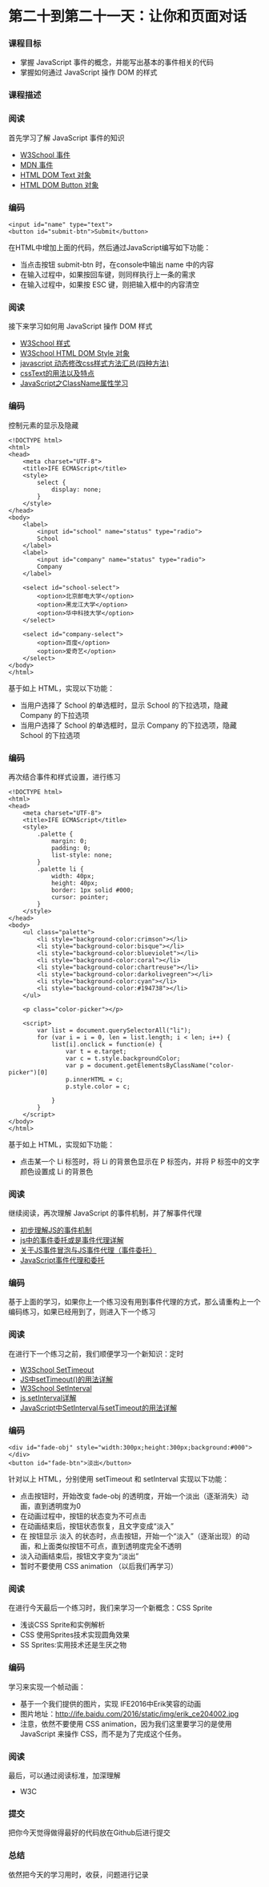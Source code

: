 # 第二十到第二十一天：让你和页面对话
### 课程目标
- 掌握 JavaScript 事件的概念，并能写出基本的事件相关的代码
- 掌握如何通过 JavaScript 操作 DOM 的样式

### 课程描述
### 阅读
首先学习了解 JavaScript 事件的知识

- [W3School 事件](http://www.w3school.com.cn/js/js_htmldom_events.asp)
- [MDN 事件](https://developer.mozilla.org/zh-CN/docs/Learn/JavaScript/Building_blocks/Events)
- [HTML DOM Text 对象](http://www.w3school.com.cn/jsref/dom_obj_text.asp)
- [HTML DOM Button 对象](http://www.w3school.com.cn/jsref/dom_obj_pushbutton.asp)

### 编码
```
<input id="name" type="text">    
<button id="submit-btn">Submit</button>
```
在HTML中增加上面的代码，然后通过JavaScript编写如下功能：

- 当点击按钮 submit-btn 时，在console中输出 name 中的内容
- 在输入过程中，如果按回车键，则同样执行上一条的需求
- 在输入过程中，如果按 ESC 键，则把输入框中的内容清空

### 阅读
接下来学习如何用 JavaScript 操作 DOM 样式

- [W3School 样式](http://www.w3school.com.cn/js/js_htmldom_css.asp)
- [W3School HTML DOM Style 对象](http://www.w3school.com.cn/jsref/dom_obj_style.asp)
- [javascript 动态修改css样式方法汇总(四种方法)](https://www.cnblogs.com/aademeng/articles/6279060.html)
- [cssText的用法以及特点](https://www.cnblogs.com/majingyi/p/6840818.html)
- [JavaScript之ClassName属性学习](https://www.cnblogs.com/GreenLeaves/p/5757216.html)

### 编码
控制元素的显示及隐藏

```
<!DOCTYPE html>
<html>
<head>
    <meta charset="UTF-8">    
    <title>IFE ECMAScript</title>
    <style>
        select {
            display: none;
        }
    </style>
</head>
<body>            
    <label>
        <input id="school" name="status" type="radio">
        School
    </label>
    <label>
        <input id="company" name="status" type="radio">
        Company
    </label>

    <select id="school-select">        
        <option>北京邮电大学</option>
        <option>黑龙江大学</option>
        <option>华中科技大学</option>
    </select>

    <select id="company-select">        
        <option>百度</option>
        <option>爱奇艺</option>        
    </select>
</body>
</html>
```

基于如上 HTML，实现以下功能：

- 当用户选择了 School 的单选框时，显示 School 的下拉选项，隐藏 Company 的下拉选项
- 当用户选择了 School 的单选框时，显示 Company 的下拉选项，隐藏 School 的下拉选项

### 编码
再次结合事件和样式设置，进行练习

```
<!DOCTYPE html>
<html>
<head>
    <meta charset="UTF-8">    
    <title>IFE ECMAScript</title>
    <style>
        .palette {
            margin: 0;
            padding: 0;
            list-style: none;
        }
        .palette li {
            width: 40px;
            height: 40px;
            border: 1px solid #000;
            cursor: pointer;
        }
    </style>
</head>
<body>            
    <ul class="palette">
        <li style="background-color:crimson"></li>
        <li style="background-color:bisque"></li>
        <li style="background-color:blueviolet"></li>
        <li style="background-color:coral"></li>
        <li style="background-color:chartreuse"></li>
        <li style="background-color:darkolivegreen"></li>
        <li style="background-color:cyan"></li>
        <li style="background-color:#194738"></li>        
    </ul>

    <p class="color-picker"></p>

    <script>
        var list = document.querySelectorAll("li");
        for (var i = i = 0, len = list.length; i < len; i++) {
            list[i].onclick = function(e) {
                var t = e.target;
                var c = t.style.backgroundColor;
                var p = document.getElementsByClassName("color-picker")[0]
                p.innerHTML = c;
                p.style.color = c;

            }
        }
    </script>
</body>
</html>
```

基于如上 HTML，实现如下功能：

- 点击某一个 Li 标签时，将 Li 的背景色显示在 P 标签内，并将 P 标签中的文字颜色设置成 Li 的背景色

### 阅读
继续阅读，再次理解 JavaScript 的事件机制，并了解事件代理

- [初步理解JS的事件机制](https://www.cnblogs.com/lazychen/p/5664788.html)
- [js中的事件委托或是事件代理详解](https://www.cnblogs.com/liugang-vip/p/5616484.html)
- [关于JS事件冒泡与JS事件代理（事件委托）]()
- [JavaScript事件代理和委托]()

### 编码
基于上面的学习，如果你上一个练习没有用到事件代理的方式，那么请重构上一个编码练习，如果已经用到了，则进入下一个练习

### 阅读
在进行下一个练习之前，我们顺便学习一个新知识：定时

- [W3School SetTimeout]()
- [JS中setTimeout()的用法详解]()
- [W3School SetInterval]()
- [js setInterval详解]()
- [JavaScript中SetInterval与setTimeout的用法详解]()

### 编码

```
<div id="fade-obj" style="width:300px;height:300px;background:#000"></div>
<button id="fade-btn">淡出</button>
```

针对以上 HTML，分别使用 setTimeout 和 setInterval 实现以下功能：

- 点击按钮时，开始改变 fade-obj 的透明度，开始一个淡出（逐渐消失）动画，直到透明度为0
- 在动画过程中，按钮的状态变为不可点击
- 在动画结束后，按钮状态恢复，且文字变成“淡入”
- 在 按钮显示 淡入 的状态时，点击按钮，开始一个“淡入”（逐渐出现）的动画，和上面类似按钮不可点，直到透明度完全不透明
- 淡入动画结束后，按钮文字变为“淡出”
- 暂时不要使用 CSS animation （以后我们再学习）

### 阅读
在进行今天最后一个练习时，我们来学习一个新概念：CSS Sprite

- 浅谈CSS Sprite和实例解析
- CSS 使用Sprites技术实现圆角效果
- SS Sprites:实用技术还是生厌之物

### 编码
学习来实现一个帧动画：

- 基于一个我们提供的图片，实现 IFE2016中Erik笑容的动画
- 图片地址：http://ife.baidu.com/2016/static/img/erik_ce204002.jpg
- 注意，依然不要使用 CSS animation，因为我们这里要学习的是使用 JavaScript 来操作 CSS，而不是为了完成这个任务。

### 阅读
最后，可以通过阅读标准，加深理解

- W3C

### 提交
把你今天觉得做得最好的代码放在Github后进行提交

### 总结
依然把今天的学习用时，收获，问题进行记录